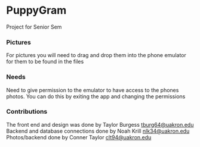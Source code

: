 # PuppyGram

Project for Senior Sem

### Pictures
For pictures you will need to drag and drop them into the phone emulator for them to be found in the files

### Needs
Need to give permission to the emulator to have access to the phones photos. You can do this by exiting the app and changing the permissions

### Contributions
The front end and design was done by Taylor Burgess tburg64@uakron.edu<br />
Backend and database connections done by Noah Krill nlk34@uakron.edu<br />
Photos/backend done by Conner Taylor clt94@uakron.edu
